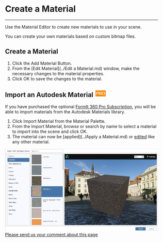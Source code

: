 # Create a Material

----

Use the Material Editor to create new materials to use in your scene.

You can create your own materials based on custom bitmap files.

## Create a Material

1. Click the Add Material Button.
2. From the [Edit Material](../Edit a Material.md) window, make the necessary changes to the material properties.
3. Click OK to save the changes to the material.

## Import an Autodesk Material ![](Images/GUID-04CB861E-010B-491D-8CA1-699C79100979-low.png)

If you have purchased the optional [FormIt 360 Pro Subscription](http://www.autodesk.com/products/formit-360/try-buy), you will be able to import materials from the Autodesk Materials library.


1. Click Import Material from the Material Palette.
2. From the Import Material, browse or search by name to select a material to import into the scene and click OK.
3. The material can now be [applied](../Apply a Material.md) or [edited](GUID-662F331F-F73B-4BC7-B659-B76DAE0581AC.htm) like any other material.

![](Images/GUID-11B4AA4F-C534-48DA-AAA8-292D07E366F3-low.jpg)
[Please send us your comment about this page](#)